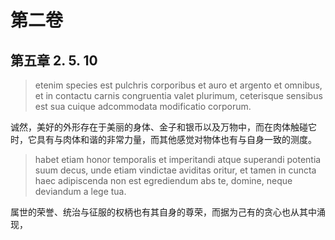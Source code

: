 # 第二卷
## 第五章 2. 5. 10

> etenim species est pulchris corporibus et auro et argento et omnibus, et in contactu carnis congruentia valet plurimum, ceterisque sensibus est sua cuique adcommodata modificatio corporum.

诚然，美好的外形存在于美丽的身体、金子和银币以及万物中，而在肉体触碰它时，它具有与肉体和谐的非常力量，而其他感觉对物体也有与自身一致的测度。

> habet etiam honor temporalis et imperitandi atque superandi potentia suum decus, unde etiam vindictae aviditas oritur, et tamen in cuncta haec adipiscenda non est egrediendum abs te, domine, neque deviandum a lege tua.

属世的荣誉、统治与征服的权柄也有其自身的尊荣，而据为己有的贪心也从其中涌现，

